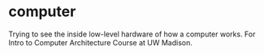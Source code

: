 # computer

Trying to see the inside low-level hardware of how a computer works. For Intro to Computer Architecture Course at UW Madison. 
